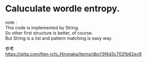 
# Caluculate wordle entropy.  

note :    
This code is implemented by String.  
So other first structure is better, of course.  
But String is a list and pattern matching is easy way.  

  
    
参考  
https://qiita.com/Ken-ichi_Hironaka/items/dbcf3f4d3c702fb62ec6

